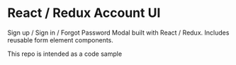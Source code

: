 # React / Redux Account UI
Sign up / Sign in / Forgot Password Modal built with React / Redux. Includes reusable form element components.

This repo is intended as a code sample
